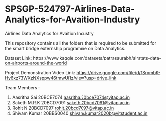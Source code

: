 # SPSGP-524797-Airlines-Data-Analytics-for-Avaition-Industry
Airlines Data Analytics for Avaition Industry

This repository contains all the folders that is required to be submitted for the smart bridge externship programme on Data Analytics.

Dataset Link: https://www.kaggle.com/datasets/patrasaurabh/airstats-data-on-airports-around-the-world

Project Demonstration Video Link: https://drive.google.com/file/d/1SrxmbK-Hy6xz73WXzNXsppw46tmwUi1z/view?usp=drive_link

Team Members :
1. Aasritha Sai 20BCE7074 aasritha.20bce7074@vitap.ac.in
2. Saketh M.R.K 20BCD7091 saketh.20bcd7091@vitap.ac.in
3. Rohit N      20BCD7097 rohit.20bcd7097@vitap.ac.in
4. Shivam Kumar 20BBS0040 shivam.kumar2020b@vitstudent.ac.in 

